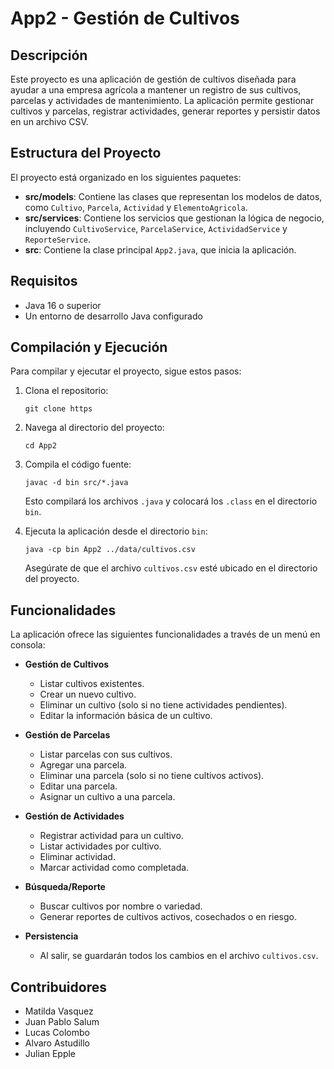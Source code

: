 # App2 - Gestión de Cultivos

## Descripción
Este proyecto es una aplicación de gestión de cultivos diseñada para ayudar a una empresa agrícola a mantener un registro de sus cultivos, parcelas y actividades de mantenimiento. La aplicación permite gestionar cultivos y parcelas, registrar actividades, generar reportes y persistir datos en un archivo CSV.

## Estructura del Proyecto
El proyecto está organizado en los siguientes paquetes:

- **src/models**: Contiene las clases que representan los modelos de datos, como `Cultivo`, `Parcela`, `Actividad` y `ElementoAgricola`.
- **src/services**: Contiene los servicios que gestionan la lógica de negocio, incluyendo `CultivoService`, `ParcelaService`, `ActividadService` y `ReporteService`.
- **src**: Contiene la clase principal `App2.java`, que inicia la aplicación.

## Requisitos
- Java 16 o superior
- Un entorno de desarrollo Java configurado

## Compilación y Ejecución
Para compilar y ejecutar el proyecto, sigue estos pasos:

1. Clona el repositorio:
   ```
   git clone https
   ```

2. Navega al directorio del proyecto:
   ```
   cd App2
   ```

3. Compila el código fuente:
   ```
   javac -d bin src/*.java
   ```

   Esto compilará los archivos `.java` y colocará los `.class` en el directorio `bin`.

4. Ejecuta la aplicación desde el directorio `bin`:
   ```
   java -cp bin App2 ../data/cultivos.csv
   ```

   Asegúrate de que el archivo `cultivos.csv` esté ubicado en el directorio del proyecto.

## Funcionalidades
La aplicación ofrece las siguientes funcionalidades a través de un menú en consola:

- **Gestión de Cultivos**
  - Listar cultivos existentes.
  - Crear un nuevo cultivo.
  - Eliminar un cultivo (solo si no tiene actividades pendientes).
  - Editar la información básica de un cultivo.

- **Gestión de Parcelas**
  - Listar parcelas con sus cultivos.
  - Agregar una parcela.
  - Eliminar una parcela (solo si no tiene cultivos activos).
  - Editar una parcela.
  - Asignar un cultivo a una parcela.

- **Gestión de Actividades**
  - Registrar actividad para un cultivo.
  - Listar actividades por cultivo.
  - Eliminar actividad.
  - Marcar actividad como completada.

- **Búsqueda/Reporte**
  - Buscar cultivos por nombre o variedad.
  - Generar reportes de cultivos activos, cosechados o en riesgo.

- **Persistencia**
  - Al salir, se guardarán todos los cambios en el archivo `cultivos.csv`.

## Contribuidores
- Matilda Vasquez
- Juan Pablo Salum
- Lucas Colombo
- Alvaro Astudillo
- Julian Epple
